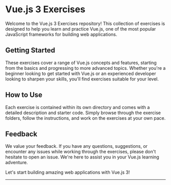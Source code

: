 # Vue.js 3 Exercises

Welcome to the Vue.js 3 Exercises repository! This collection of exercises is designed to help you learn and practice Vue.js, one of the most popular JavaScript frameworks for building web applications.

## Getting Started

These exercises cover a range of Vue.js concepts and features, starting from the basics and progressing to more advanced topics. Whether you're a beginner looking to get started with Vue.js or an experienced developer looking to sharpen your skills, you'll find exercises suitable for your level.

## How to Use

Each exercise is contained within its own directory and comes with a detailed description and starter code. Simply browse through the exercise folders, follow the instructions, and work on the exercises at your own pace.

## Feedback

We value your feedback. If you have any questions, suggestions, or encounter any issues while working through the exercises, please don't hesitate to open an issue. We're here to assist you in your Vue.js learning adventure.

Let's start building amazing web applications with Vue.js 3!

---